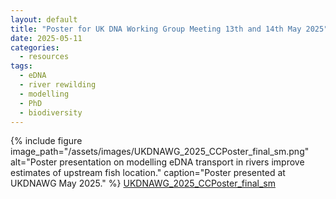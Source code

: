 ```yaml
---
layout: default
title: "Poster for UK DNA Working Group Meeting 13th and 14th May 2025"
date: 2025-05-11
categories:
  - resources
tags:
  - eDNA
  - river rewilding
  - modelling
  - PhD
  - biodiversity
---
```


{% include figure image_path="/assets/images/UKDNAWG_2025_CCPoster_final_sm.png" alt="Poster presentation on modelling eDNA transport in rivers improve estimates of upstream fish location." caption="Poster presented at UKDNAWG May 2025." %}
<a href="/assets/images/UKDNAWG_2025_CCPoster_final_sm.png">UKDNAWG_2025_CCPoster_final_sm</a>
